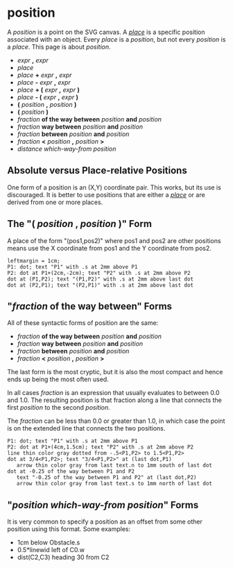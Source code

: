 # position

A *position* is a point on the SVG canvas.  A *[place](./place.md)* is
a specific position associated with an object.  Every *place* is a *position*,
but not every *position* is a *place*.  This page is about *position*.

  *  *expr* **,** *expr*
  *  *place*
  *  *place* **+** *expr* **,** *expr*
  *  *place* **-** *expr* **,** *expr*
  *  *place* **+ (** *expr* **,** *expr* **)**
  *  *place* **- (** *expr* **,** *expr* **)**
  *  **(** *position* **,** *position* **)**
  *  **(** *position* **)**
  *  *fraction* **of the way between** *position* **and** *position*
  *  *fraction* **way between** *position* **and** *position*
  *  *fraction* **between** *position* **and** *position*
  *  *fraction* **<** *position* **,** *position* **>**
  *  *distance* *which-way-from* *position*

## Absolute versus Place-relative Positions

One form of a position is an (X,Y) coordinate pair.  This works, but
its use is discouraged.  It is better to use positions that are 
either a *[place](./place.md)* or are derived from one or more places.

## The "**(** *position* **,** *position* **)**" Form

A place of the form "(pos1,pos2)" where pos1 and pos2 are other positions
means use the X coordinate from pos1 and the Y coordinate from pos2.

~~~ pikchr
leftmargin = 1cm;
P1: dot; text "P1" with .s at 2mm above P1
P2: dot at P1+(2cm,-2cm); text "P2" with .s at 2mm above P2
dot at (P1,P2); text "(P1,P2)" with .s at 2mm above last dot
dot at (P2,P1); text "(P2,P1)" with .s at 2mm above last dot
~~~

## "*fraction* **of the way between**" Forms

All of these syntactic forms of position are the same:

  *  *fraction* **of the way between** *position* **and** *position*
  *  *fraction* **way between** *position* **and** *position*
  *  *fraction* **between** *position* **and** *position*
  *  *fraction* **<** *position* **,** *position* **>**

The last form is the most cryptic, but it is also the most compact
and hence ends up being the most often used.

In all cases *fraction* is an expression that usually evaluates to between 0.0
and 1.0.  The resulting position is that fraction along a line that
connects the first *position* to the second *position*.

The *fraction* can be less than 0.0 or greater than 1.0, in which case
the point is on the extended line that connects the two positions.

~~~ pikchr
P1: dot; text "P1" with .s at 2mm above P1
P2: dot at P1+(4cm,1.5cm); text "P2" with .s at 2mm above P2
line thin color gray dotted from -.5<P1,P2> to 1.5<P1,P2>
dot at 3/4<P1,P2>; text "3/4<P1,P2>" at (last dot,P1)
   arrow thin color gray from last text.n to 1mm south of last dot
dot at -0.25 of the way between P1 and P2
   text "-0.25 of the way between P1 and P2" at (last dot,P2)
   arrow thin color gray from last text.s to 1mm north of last dot
~~~

## "*position* *which-way-from* *position*" Forms

It is very common to specify a position as an offset from some other
position using this format.  Some examples:

  *  1cm below Obstacle.s
  *  0.5*linewid left of C0.w
  *  dist(C2,C3) heading 30 from C2
